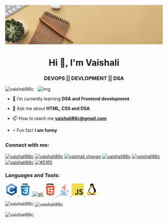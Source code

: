 ![logo](https://github.com/vaishali86c/vaishali86c/blob/main/Brown%20Modern%20Motivation%20Quote%20LinkedIn%20Banner%20%20(1).png)
<h1 align="center">Hi 👋, I'm Vaishali</h1>
<h3 align="center">DEVOPS || DEVLOPMENT || DSA </h3>
<img align="right" alt="img" width="400" src="https://i.pinimg.com/originals/75/8f/1c/758f1cd8cede9c3e4711306fc030f4ce.gif"

<p align="left"> <img src="https://komarev.com/ghpvc/?username=vaishali86c&label=Profile%20views&color=0e75b6&style=flat" alt="vaishali86c" /> </p>

- 🌱 I’m currently learning **DSA and Frontend development**

- 💬 Ask me about **HTML, CSS and DSA**

- 📫 How to reach me **vaishali86c@gmail.com**

- ⚡ Fun fact **I am funny**

<h3 align="left">Connect with me:</h3>
<p align="left">
<a href="https://codepen.io/vaishali86c" target="blank"><img align="center" src="https://raw.githubusercontent.com/rahuldkjain/github-profile-readme-generator/master/src/images/icons/Social/codepen.svg" alt="vaishali86c" height="30" width="40" /></a>
<a href="https://twitter.com/vaishali86c" target="blank"><img align="center" src="https://raw.githubusercontent.com/rahuldkjain/github-profile-readme-generator/master/src/images/icons/Social/twitter.svg" alt="vaishali86c" height="30" width="40" /></a>
<a href="https://linkedin.com/in/vaishali chavan" target="blank"><img align="center" src="https://raw.githubusercontent.com/rahuldkjain/github-profile-readme-generator/master/src/images/icons/Social/linked-in-alt.svg" alt="vaishali chavan" height="30" width="40" /></a>
<a href="https://codesandbox.com/vaishali86c" target="blank"><img align="center" src="https://raw.githubusercontent.com/rahuldkjain/github-profile-readme-generator/master/src/images/icons/Social/codesandbox.svg" alt="vaishali86c" height="30" width="40" /></a>
<a href="https://instagram.com/vaishali86c" target="blank"><img align="center" src="https://raw.githubusercontent.com/rahuldkjain/github-profile-readme-generator/master/src/images/icons/Social/instagram.svg" alt="vaishali86c" height="30" width="40" /></a>
<a href="https://www.leetcode.com/vaishali86c" target="blank"><img align="center" src="https://raw.githubusercontent.com/rahuldkjain/github-profile-readme-generator/master/src/images/icons/Social/leet-code.svg" alt="vaishali86c" height="30" width="40" /></a>
<a href="https://discord.gg/#5165" target="blank"><img align="center" src="https://raw.githubusercontent.com/rahuldkjain/github-profile-readme-generator/master/src/images/icons/Social/discord.svg" alt="#5165" height="30" width="40" /></a>
</p>

<h3 align="left">Languages and Tools:</h3>
<p align="left"> <a href="https://www.cprogramming.com/" target="_blank" rel="noreferrer"> <img src="https://raw.githubusercontent.com/devicons/devicon/master/icons/c/c-original.svg" alt="c" width="40" height="40"/> </a> <a href="https://www.w3schools.com/css/" target="_blank" rel="noreferrer"> <img src="https://raw.githubusercontent.com/devicons/devicon/master/icons/css3/css3-original-wordmark.svg" alt="css3" width="40" height="40"/> </a> <a href="https://git-scm.com/" target="_blank" rel="noreferrer"> <img src="https://www.vectorlogo.zone/logos/git-scm/git-scm-icon.svg" alt="git" width="40" height="40"/> </a> <a href="https://www.w3.org/html/" target="_blank" rel="noreferrer"> <img src="https://raw.githubusercontent.com/devicons/devicon/master/icons/html5/html5-original-wordmark.svg" alt="html5" width="40" height="40"/> </a> <a href="https://www.java.com" target="_blank" rel="noreferrer"> <img src="https://raw.githubusercontent.com/devicons/devicon/master/icons/java/java-original.svg" alt="java" width="40" height="40"/> </a> <a href="https://developer.mozilla.org/en-US/docs/Web/JavaScript" target="_blank" rel="noreferrer"> <img src="https://raw.githubusercontent.com/devicons/devicon/master/icons/javascript/javascript-original.svg" alt="javascript" width="40" height="40"/> </a> <a href="https://www.linux.org/" target="_blank" rel="noreferrer"> <img src="https://raw.githubusercontent.com/devicons/devicon/master/icons/linux/linux-original.svg" alt="linux" width="40" height="40"/> </a> </p>

<p><img align="left" src="https://github-readme-stats.vercel.app/api/top-langs?username=vaishali86c&show_icons=true&locale=en&layout=compact" alt="vaishali86c" /></p>

<p>&nbsp;<img align="center" src="https://github-readme-stats.vercel.app/api?username=vaishali86c&show_icons=true&locale=en" alt="vaishali86c" /></p>

<p><img align="center" src="https://github-readme-streak-stats.herokuapp.com/?user=vaishali86c&" alt="vaishali86c" /></p>
